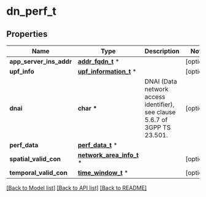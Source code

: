 # dn_perf_t

## Properties
Name | Type | Description | Notes
------------ | ------------- | ------------- | -------------
**app_server_ins_addr** | [**addr_fqdn_t**](addr_fqdn.md) \* |  | [optional] 
**upf_info** | [**upf_information_t**](upf_information.md) \* |  | [optional] 
**dnai** | **char \*** | DNAI (Data network access identifier), see clause 5.6.7 of 3GPP TS 23.501. | [optional] 
**perf_data** | [**perf_data_t**](perf_data.md) \* |  | 
**spatial_valid_con** | [**network_area_info_t**](network_area_info.md) \* |  | [optional] 
**temporal_valid_con** | [**time_window_t**](time_window.md) \* |  | [optional] 

[[Back to Model list]](../README.md#documentation-for-models) [[Back to API list]](../README.md#documentation-for-api-endpoints) [[Back to README]](../README.md)


